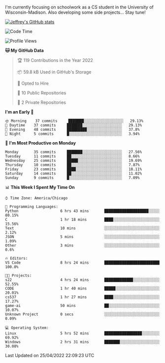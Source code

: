 

I'm currently focusing on schoolwork as a CS student in the University of Wisconsin-Madison.
Also developing some side projects...
Stay tune!

<!-- [![wakatime](https://wakatime.com/badge/user/99a12255-d5fa-4530-a56f-b1f6efe8669d.svg?style=for-the-badge)](https://wakatime.com/@99a12255-d5fa-4530-a56f-b1f6efe8669d) -->

[![Jeffrey's GitHub stats](https://github-readme-stats.vercel.app/api?username=slijeff&count_private=true&show_icons=true)](https://github.com/anuraghazra/github-readme-stats)

<!-- [![Jeffrey's wakatime stats](https://github-readme-stats.vercel.app/api/wakatime?username=slijeff&custom_title=Coding+Time+Last+Week)](https://github.com/slijeff/github-readme-stats) -->

<!-- [![Top Langs](https://github-readme-stats.vercel.app/api/top-langs/?username=slijeff&count_private=true&langs_count=8&hide=javascript&custom_title=Repo+Languages)](https://github.com/anuraghazra/github-readme-stats) -->

<!--START_SECTION:waka-->
![Code Time](http://img.shields.io/badge/Code%20Time-28%20hrs%2045%20mins-blue)

![Profile Views](http://img.shields.io/badge/Profile%20Views-50-blue)

**🐱 My GitHub Data** 

> 🏆 119 Contributions in the Year 2022
 > 
> 📦 59.8 kB Used in GitHub's Storage 
 > 
> 💼 Opted to Hire
 > 
> 📜 10 Public Repositories 
 > 
> 🔑 2 Private Repositories  
 > 
**I'm an Early 🐤** 

```text
🌞 Morning    37 commits     ███████░░░░░░░░░░░░░░░░░░   29.13% 
🌆 Daytime    37 commits     ███████░░░░░░░░░░░░░░░░░░   29.13% 
🌃 Evening    48 commits     █████████░░░░░░░░░░░░░░░░   37.8% 
🌙 Night      5 commits      █░░░░░░░░░░░░░░░░░░░░░░░░   3.94%

```
📅 **I'm Most Productive on Monday** 

```text
Monday       35 commits     ███████░░░░░░░░░░░░░░░░░░   27.56% 
Tuesday      11 commits     ██░░░░░░░░░░░░░░░░░░░░░░░   8.66% 
Wednesday    25 commits     █████░░░░░░░░░░░░░░░░░░░░   19.69% 
Thursday     10 commits     ██░░░░░░░░░░░░░░░░░░░░░░░   7.87% 
Friday       23 commits     ████░░░░░░░░░░░░░░░░░░░░░   18.11% 
Saturday     14 commits     ██░░░░░░░░░░░░░░░░░░░░░░░   11.02% 
Sunday       9 commits      █░░░░░░░░░░░░░░░░░░░░░░░░   7.09%

```


📊 **This Week I Spent My Time On** 

```text
⌚︎ Time Zone: America/Chicago

💬 Programming Languages: 
Python                   6 hrs 43 mins       ████████████████████░░░░░   80.15% 
C                        1 hr 18 mins        ████░░░░░░░░░░░░░░░░░░░░░   15.56% 
Text                     10 mins             ░░░░░░░░░░░░░░░░░░░░░░░░░   2.12% 
JSON                     5 mins              ░░░░░░░░░░░░░░░░░░░░░░░░░   1.09% 
Other                    3 mins              ░░░░░░░░░░░░░░░░░░░░░░░░░   0.6%

🔥 Editors: 
VS Code                  8 hrs 24 mins       █████████████████████████   100.0%

🐱‍💻 Projects: 
s22                      4 hrs 24 mins       █████████████░░░░░░░░░░░░   52.55% 
CODE                     1 hr 40 mins        █████░░░░░░░░░░░░░░░░░░░░   20.01% 
cs537                    1 hr 27 mins        ████░░░░░░░░░░░░░░░░░░░░░   17.27% 
game-ai                  50 mins             ██░░░░░░░░░░░░░░░░░░░░░░░   10.07% 
Unknown Project          0 secs              ░░░░░░░░░░░░░░░░░░░░░░░░░   0.09%

💻 Operating System: 
Linux                    5 hrs 52 mins       █████████████████░░░░░░░░   69.92% 
Windows                  2 hrs 31 mins       ███████░░░░░░░░░░░░░░░░░░   30.08%

```


 Last Updated on 25/04/2022 22:09:23 UTC
<!--END_SECTION:waka-->
